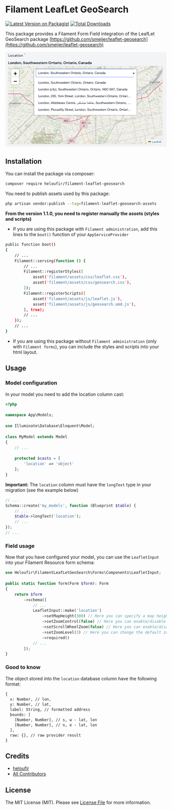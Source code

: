 # Filament LeafLet GeoSearch

[![Latest Version on Packagist](https://img.shields.io/packagist/v/heloufir/filament-leaflet-geosearch.svg?style=flat-square)](https://packagist.org/packages/heloufir/filament-leaflet-geosearch)
[![Total Downloads](https://img.shields.io/packagist/dt/heloufir/filament-leaflet-geosearch.svg?style=flat-square)](https://packagist.org/packages/heloufir/filament-leaflet-geosearch)

This package provides a Filament Form Field integration of the LeafLet GeoSearch package [https://github.com/smeijer/leaflet-geosearch](https://github.com/smeijer/leaflet-geosearch)

![Filament LeafLet GeoSearch](filament-leaflet-geosearch-demo.png)


## Installation

You can install the package via composer:

```bash
composer require heloufir/filament-leaflet-geosearch
```

You need to publish assets used by this package:
```bash
php artisan vendor:publish --tag=filament-leaflet-geosearch-assets
```

**From the version 1.1.0, you need to register manually the assets (styles and scripts)**

- If you are using this package with `Filament administration`, add this lines to the `boot()` function of your `AppServiceProvider`
```bash
public function boot()
{
    // ...
    Filament::serving(function () {
        // ... 
        Filament::registerStyles([
            asset('filament/assets/css/leaflet.css'),
            asset('filament/assets/css/geosearch.css'),
        ]);
        Filament::registerScripts([
            asset('filament/assets/js/leaflet.js'),
            asset('filament/assets/js/geosearch.umd.js'),
        ], true);
        // ...
    });
    // ...
}
```

- If you are using this package without `Filament administration` (only with `Filament forms`), you can include the styles and scripts into your html layout.

## Usage
### Model configuration
In your model you need to add the location column cast:
```php
<?php

namespace App\Models;

use Illuminate\Database\Eloquent\Model;

class MyModel extends Model
{
    // ...

    protected $casts = [
        'location' => 'object'
    ];
}
```

**Important:** The `location` column must have the `longText` type in your migration (see the example below)
```php
// ...
Schema::create('my_models', function (Blueprint $table) {
    // ...
    $table->longText('location');
    // ...
});
// ...
```

### Field usage
Now that you have configured your model, you can use the `LeafletInput` into your Filament Resource form schema:

```php
use Heloufir\FilamentLeafLetGeoSearch\Forms\Components\LeafletInput;

public static function form(Form $form): Form
{
    return $form
        ->schema([
            // ...
            LeafletInput::make('location')
                ->setMapHeight(300) // Here you can specify a map height in pixels, by default the height is equal to 200
                ->setZoomControl(false) // Here you can enable/disable zoom control on the map (default: true)
                ->setScrollWheelZoom(false) // Here you can enable/disable zoom on wheel scroll (default: true)
                ->setZoomLevel(3) // Here you can change the default zoom level (when the map is loaded for the first time), default value is 10
                ->required()
            // ...
        ]);
}
```

### Good to know
The object stored into the `location` database column have the following format:

```
{
  x: Number, // lon,
  y: Number, // lat,
  label: String, // formatted address
  bounds: [
    [Number, Number], // s, w - lat, lon
    [Number, Number], // n, e - lat, lon
  ],
  raw: {}, // raw provider result
}
```

## Credits

- [heloufir](https://github.com/heloufir)
- [All Contributors](https://github.com/heloufir/filament-leaflet-geosearch/graphs/contributors)

## License

The MIT License (MIT). Please see [License File](LICENSE.md) for more information.
